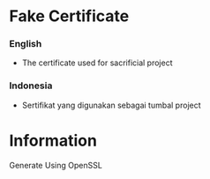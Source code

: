 # Fake Certificate

### English
- The certificate used for sacrificial project

### Indonesia
- Sertifikat yang digunakan sebagai tumbal project

# Information
Generate Using OpenSSL
